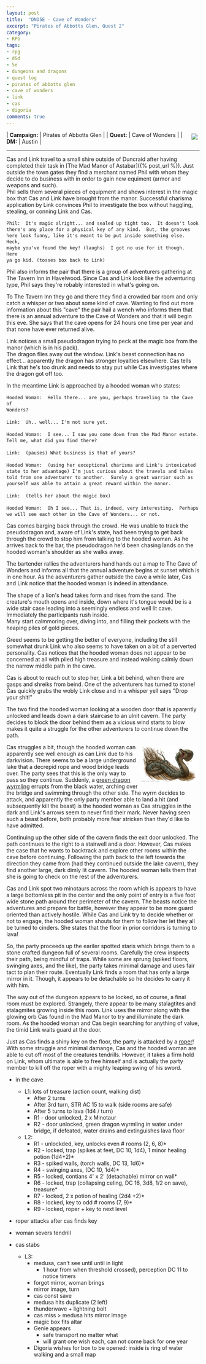 ```yaml
---
layout: post
title:  "DND5E - Cave of Wonders"
excerpt: "Pirates of Abbotts Glen, Quest 2"
category:
- RPG
tags:
- rpg
- d&d
- 5e
- dungeons and dragons
- quest log
- pirates of abbotts glen
- cave of wonders
- link
- cas
- digoria
comments: true
---
```


<a href="http://vignette2.wikia.nocookie.net/disney/images/5/5b/Filoctetes.png/revision/latest?cb=20140801195751&path-prefix=es"><img src="http://vignette2.wikia.nocookie.net/disney/images/5/5b/Filoctetes.png/revision/latest?cb=20140801195751&path-prefix=es" style="max-width: 20%; height: auto; float: right; margin: 5px"></a>

| **Campaign:** | Pirates of Abbotts Glen |
| **Quest:**    | Cave of Wonders         |
| **DM:**       | Austin                  |

---

Cas and Link travel to a small shire outside of Duncraid after having completed their task in [The Mad Manor of Astabar]({% post_url %}). Just outside 
the town gates they find a merchant named Phil with whom they decide to do business with in order to gain new equiment (armor and weapons and such).  
Phil sells them several pieces of equipment and shows interest in the magic box that Cas and Link have brought from the manor.  Successful charisma 
application by Link convinces Phil to investigate the box without haggling, stealing, or conning Link and Cas.

~~~
Phil:  It's magic alright... and sealed up tight too.  It doesn't look 
there's any place for a physical key of any kind.  But, the grooves 
here look funny, like it's meant to be put inside something else.  Heck, 
maybe you've found the key! (laughs)  I got no use for it though.  Here 
ya go kid. (tosses box back to Link)

~~~

Phil also informs the pair that there is a group of adventurers gathering at 
The Tavern Inn in Havelwood.  Since Cas and Link look like the adventuring type, 
Phil says they're robably interested in what's going on.

To The Tavern Inn they go and there they find a crowded bar room and only catch 
a whisper or two about some kind of cave.  Wanting to find out more information 
about this "cave" the pair hail a wench who informs them that there is an 
annual adventure to the Cave of Wonders and that it will begin this eve. She says 
that the cave opens for 24 hours one time per year and that none have ever returned 
alive.

Link notices a small pseudodragon trying to peck at the magic box from the manor (which is in his pack).  
The dragon flies away out the window.  Link's beast connection has no effect... apparently the dragon has 
stronger loyalties elsewhere.  Cas tells Link that he's too drunk and needs to stay put while Cas investigates where 
the dragon got off too.  

In the meantime Link is approached by a hooded woman who states:

~~~
Hooded Woman:  Hello there... are you, perhaps traveling to the Cave of 
Wonders?

Link:  Uh.. well... I'm not sure yet.

Hooded Woman:  I see... I saw you come down from the Mad Manor estate.  
Tell me, what did you find there?

Link:  (pauses) What business is that of yours?

Hooded Woman:  (using her exceptional charisma and Link's intoxicated 
state to her advantage) I'm just curious about the travels and tales 
told from one adventurer to another.  Surely a great warrior such as 
yourself was able to attain a great reward within the manor.

Link:  (tells her about the magic box)

Hooded Woman:  Oh I see... That is, indeed, very interesting.  Perhaps 
we will see each other in the Cave of Wonders... or not.
~~~

Cas comes barging back through the crowd.  He was unable to track the pseudodragon and, 
aware of Link's state, had been trying to get back through the crowd to stop him from 
talking to the hooded woman.  As he arrives back to the bar, the pseudodragon he'd been 
chasing lands on the hooded woman's shoulder as she walks away.

The bartender rallies the adventurers hand hands out a map to The Cave of Wonders and 
informs all that the annual adventure begins at sunset which is in one hour.  As the 
adventurers gather outside the cave a while later, Cas and Link notice that the hooded 
woman is indeed in attendance.

The shape of a lion's head takes form and rises from the sand.  The creature's mouth 
opens and inside, down where it's tongue would be is a wide stair case leading into 
a seemingly endless and well lit cave.  Immediately the participants rush inside.  
Many start calmmoring over, diving into, and filling their pockets with the heaping 
piles of gold pieces.

Greed seems to be getting the better of everyone, including the still somewhat drunk 
Link who also seems to have taken on a bit of a perverted personality.  Cas notices 
that the hooded woman does not appear to be concerned at all with piled high treasure 
and instead walking calmly down the narrow middle path in the cave.

Cas is about to reach out to stop her, Link a bit behind, when there are gasps and 
shreiks from beind.  One of the adventurers has turned to stone!  Cas quickly grabs 
the wobly Link close and in a whisper yell says "Drop your shit!"

The two find the hooded woman looking at a wooden door that is aparently  unlocked 
and leads down a dark staircase to an ulnit cavern.  The party decides to block the 
door behind them as a vicious wind starts to blow makes it quite a struggle for the 
other adventurers to continue down the path.

<a href="https://4.bp.blogspot.com/-607F_6X69zI/UW42Uwpwr8I/AAAAAAAACtk/y2wwcoHjBMM/s1600/wyrm2.jpg"><img src="/images/extra/wyrm.jpg" style="max-width: 30%; height: auto; float: right; margin: 5px"></a>

Cas struggles a bit, though the hooded woman can apparently see well enough as can 
Link due to his darkvision.  There seems to be a large underground lake that a decrepid 
rope and wood bridge leads over.  The party sees that this is the only way to pass so 
they continue.  Suddenly, a [green dragon wyrmling](https://chisaipete.github.io/bestiary/creatures/green-dragon-wyrmling) errupts from the black water, arching 
over the bridge and swimming through the other side.  The wyrm decides to attack, and 
apparently the only party member able to land a hit (and subsequently kill the beast) 
is the hooded woman as Cas struggles in the dark and Link's arrows seem to never find 
their mark.  Never having seen such a beast before, both probably more fear stricken 
than they'd like to have admitted.

Continuing up the other side of the cavern finds the exit door unlocked.  The path 
continues to the right to a stairwell and a door.  However, Cas makes the case that 
he wants to backtrack and explore other rooms within the cave before continuing.  Following 
the path back to the left towards the direction they came from (had they continued outside 
the lake cavern), they find another large, dark dimly lit cavern.  The hooded woman tells 
them that she is going to check on the rest of the adventurers.

Cas and Link spot two minotaurs across the room which is appears to have a large bottomless 
pit in the center and the only point of entry is a five foot wide stone path around ther 
perimeter of the cavern.  The beasts notice the adventures and prepare for battle, however 
they appear to be more guard oriented than actively hostile.  While Cas and Link try to 
decide whether or not to engage, the hooded woman shouts for them to follow her let they 
all be turned to cinders.  She states that the floor in prior corridors is turning to lava!

So, the party proceeds up the eariler spotted staris which brings them to a stone crafted 
dungeon full of several rooms.  Carefully the crew inspects their path, being mindful of 
traps.  While some are sprung (spiked floors, swinging axes, and the like), the party takes 
minimal damage and uses fair tact to plan their route.  Eventually Link finds a room that 
has only a large mirror in it.  Though, it appears to be detachable so he decides to carry 
it with him.

The way out of the dungeon appears to be locked, so of course, a final room must be 
explored.  Strangely, there appear to be many stalagtites and stalagmites growing inside 
this room.  Link uses the mirror along with the glowing orb Cas found in the Mad Manor 
to try and illuminate the dark room.  As the hooded woman and Cas begin searching for 
anything of value, the timid Link waits guard at the door.

Just as Cas finds a shiny key on the floor, the party is attacked by a [roper](https://chisaipete.github.io/bestiary/creatures/roper)!
With some struggle and minimal damange, Cas and the hooded woman are able to cut off 
most of the creatures tendrills.  However, it takes a firm hold on Link, whom ultimate is 
able to free himself and is actually the party member to kill off the roper with a mighty 
leaping swing of his sword.



- in the cave
  - L1: lots of treasure (action count, walking dist)
    - After 2 turns 
    - After 3rd turn, STR AC 15 to walk (side rooms are safe) 
    - After 5 turns to lava (1d4 / turn)
    - R1 - door unlocked, 2 x Minotaur
    - R2 - door unlocked, green dragon wyrmling in water under bridge, if defeated, water drains and extinguishes lava floor
  - L2:
    - R1 - unlockded, key, unlocks even # rooms (2, 6, 8)*
    - R2 - locked, trap (spikes at feet, DC 10, 1d4), 1 minor healing potion (1d4+2)*
    - R3 - spiked walls, (torch walls, DC 13, 1d6)*
    - R4 - swinging axes, (DC 10, 1d4)*
    - R5 - locked, contians 4' x 2' (detachable) mirror on wall*
    - R6 - locked, trap (collapsing celing, DC 16, 3d8, 1/2 on save), treasure*
    - R7 - locked, 2 x potion of healing (2d4 +2)*
    - R8 - locked, key to odd # rooms (7, 9)*
    - R9 - locked,  roper + key to next level

- roper attacks after cas finds key
- woman severs tendrill
- cas stabs

  - L3:
    - medusa, can't see until until in light 
      - 1 hour from when threshold crossed), perception DC 11 to notice timers
    - forgot mirror, woman brings
    - mirror image, turn
    - cas const save
    - medusa hits duplicate (2 left)
    - thunderwave + lightning bolt
    - cas miss > medusa hits mirror image
    - magic box fits altar
    - Genie appears
      - safe transport no matter what
      - will grant one wish each, can not come back for one year
    - Digoria wishes for box to be opened:  inside is ring of water walking and a small map

<!-- 900 xp total for act -->
